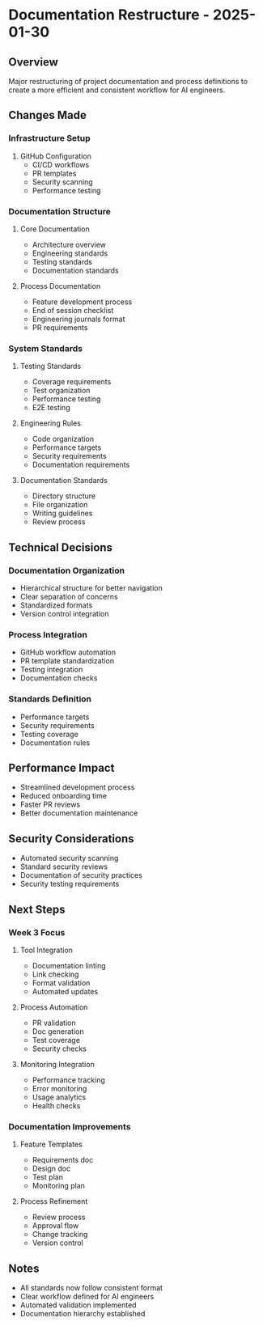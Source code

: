 # Documentation Restructure - 2025-01-30

## Overview
Major restructuring of project documentation and process definitions to create a more efficient and consistent workflow for AI engineers.

## Changes Made

### Infrastructure Setup
1. GitHub Configuration
   - CI/CD workflows
   - PR templates
   - Security scanning
   - Performance testing

### Documentation Structure
1. Core Documentation
   - Architecture overview
   - Engineering standards 
   - Testing standards
   - Documentation standards

2. Process Documentation
   - Feature development process
   - End of session checklist
   - Engineering journals format
   - PR requirements

### System Standards
1. Testing Standards
   - Coverage requirements
   - Test organization
   - Performance testing
   - E2E testing

2. Engineering Rules
   - Code organization
   - Performance targets
   - Security requirements
   - Documentation requirements

3. Documentation Standards
   - Directory structure
   - File organization
   - Writing guidelines
   - Review process

## Technical Decisions

### Documentation Organization
- Hierarchical structure for better navigation
- Clear separation of concerns
- Standardized formats
- Version control integration

### Process Integration
- GitHub workflow automation
- PR template standardization
- Testing integration
- Documentation checks

### Standards Definition
- Performance targets
- Security requirements
- Testing coverage
- Documentation rules

## Performance Impact
- Streamlined development process
- Reduced onboarding time
- Faster PR reviews
- Better documentation maintenance

## Security Considerations
- Automated security scanning
- Standard security reviews
- Documentation of security practices
- Security testing requirements

## Next Steps

### Week 3 Focus
1. Tool Integration
   - Documentation linting
   - Link checking
   - Format validation
   - Automated updates

2. Process Automation
   - PR validation
   - Doc generation
   - Test coverage
   - Security checks

3. Monitoring Integration
   - Performance tracking
   - Error monitoring
   - Usage analytics
   - Health checks

### Documentation Improvements
1. Feature Templates
   - Requirements doc
   - Design doc
   - Test plan
   - Monitoring plan

2. Process Refinement
   - Review process
   - Approval flow
   - Change tracking
   - Version control

## Notes
- All standards now follow consistent format
- Clear workflow defined for AI engineers
- Automated validation implemented
- Documentation hierarchy established

